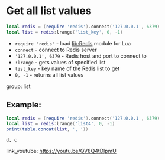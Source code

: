 # Get all list values

```lua
local redis = (require 'redis').connect('127.0.0.1', 6379)
local list = redis:lrange('list_key', 0, -1)
```

- `require 'redis'` - load [lib:Redis](https://onelinerhub.com/lua-redis/how-to-install-lua-redis-module) module for Lua
- `connect` - connect to Redis server
- `'127.0.0.1', 6379` - Redis host and port to connect to
- `:lrange` - gets values of specified list
- `list_key` - key name of the Redis list to get
- `0, -1` - returns all list values

group: list

## Example: 
```lua
local redis = (require 'redis').connect('127.0.0.1', 6379)
local list = redis:lrange('list4', 0, -1)
print(table.concat(list, ', '))
```
```
d, c

```

link_youtube: https://youtu.be/QV8Q4tDlpmU
